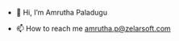 - 👋 Hi, I’m Amrutha Paladugu

- 📫 How to reach me amrutha.p@zelarsoft.com

<!---
pamruthav/pamruthav is a ✨ special ✨ repository because its `README.md` (this file) appears on your GitHub profile.
You can click the Preview link to take a look at your changes.
--->
